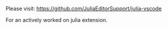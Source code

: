Please visit:
https://github.com/JuliaEditorSupport/julia-vscode

For an actively worked on julia extension.
